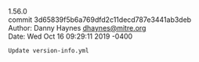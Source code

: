 1.56.0<br>
commit 3d65839f5b6a769dfd2c11decd787e3441ab3deb<br>
Author: Danny Haynes <dhaynes@mitre.org><br>
Date:   Wed Oct 16 09:29:11 2019 -0400<br>

    Update version-info.yml
